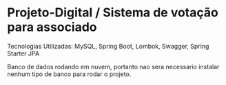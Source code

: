 # Projeto-Digital / Sistema de votação para associado

Tecnologias Utilizadas: MySQL, Spring Boot, Lombok, Swagger, Spring Starter JPA

Banco de dados rodando em nuvem, portanto nao sera necessario instalar nenhum tipo de banco para rodar o projeto.
